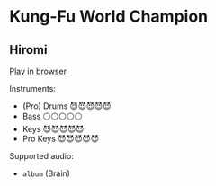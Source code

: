 # Kung\-Fu World Champion

## Hiromi


[Play in browser](http://pages.cs.wisc.edu/~tolly/customs/hiromi-uehara/kung-fu-world-champion)

Instruments:

  * (Pro) Drums 😈😈😈😈😈
  * Bass ⚪️⚪️⚪️⚪️⚪️
  * Keys 😈😈😈😈😈
  * Pro Keys 😈😈😈😈😈

Supported audio:

  * `album` (Brain)

